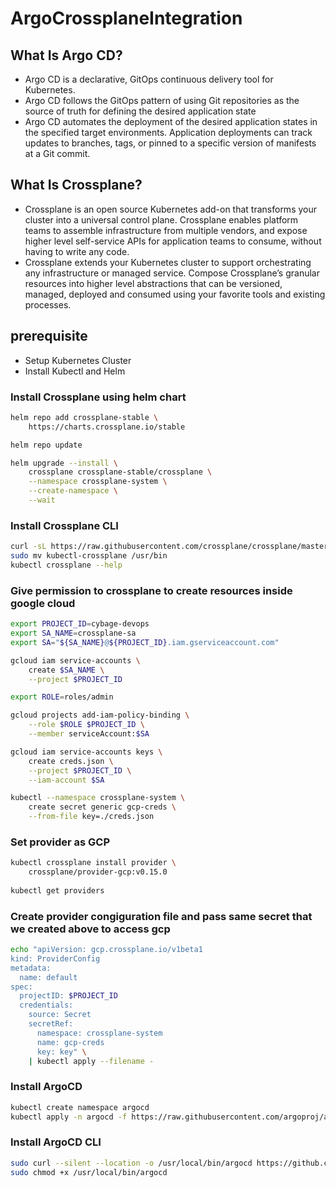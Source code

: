 # ArgoCrossplaneIntegration

##  What Is Argo CD?
- Argo CD is a declarative, GitOps continuous delivery tool for Kubernetes.
- Argo CD follows the GitOps pattern of using Git repositories as the source of truth for defining the desired application state
- Argo CD automates the deployment of the desired application states in the specified target environments. Application deployments can track updates to branches, tags, or pinned to a specific version of manifests at a Git commit.


##  What Is Crossplane?
- Crossplane is an open source Kubernetes add-on that transforms your cluster into a universal control plane. Crossplane enables platform teams to assemble infrastructure from multiple vendors, and expose higher level self-service APIs for application teams to consume, without having to write any code.
- Crossplane extends your Kubernetes cluster to support orchestrating any infrastructure or managed service. Compose Crossplane’s granular resources into higher level abstractions that can be versioned, managed, deployed and consumed using your favorite tools and existing processes.

## prerequisite

- Setup Kubernetes Cluster
- Install Kubectl and Helm

### Install Crossplane using helm chart
```bash
helm repo add crossplane-stable \
    https://charts.crossplane.io/stable

helm repo update

helm upgrade --install \
    crossplane crossplane-stable/crossplane \
    --namespace crossplane-system \
    --create-namespace \
    --wait
```

### Install Crossplane CLI
```bash
curl -sL https://raw.githubusercontent.com/crossplane/crossplane/master/install.sh | sh
sudo mv kubectl-crossplane /usr/bin
kubectl crossplane --help
```

### Give permission to crossplane to create resources inside google cloud

```bash
export PROJECT_ID=cybage-devops	
export SA_NAME=crossplane-sa
export SA="${SA_NAME}@${PROJECT_ID}.iam.gserviceaccount.com"

gcloud iam service-accounts \
    create $SA_NAME \
    --project $PROJECT_ID

export ROLE=roles/admin

gcloud projects add-iam-policy-binding \
    --role $ROLE $PROJECT_ID \
    --member serviceAccount:$SA

gcloud iam service-accounts keys \
    create creds.json \
    --project $PROJECT_ID \
    --iam-account $SA

kubectl --namespace crossplane-system \
    create secret generic gcp-creds \
    --from-file key=./creds.json
```

### Set provider as GCP
```bash
kubectl crossplane install provider \
    crossplane/provider-gcp:v0.15.0
    
kubectl get providers
```

### Create provider congiguration file and pass same secret that we created above to access gcp

```bash
echo "apiVersion: gcp.crossplane.io/v1beta1
kind: ProviderConfig
metadata:
  name: default
spec:
  projectID: $PROJECT_ID
  credentials:
    source: Secret
    secretRef:
      namespace: crossplane-system
      name: gcp-creds
      key: key" \
    | kubectl apply --filename -
```

### Install ArgoCD

```bash
kubectl create namespace argocd
kubectl apply -n argocd -f https://raw.githubusercontent.com/argoproj/argo-cd/v2.0.4/manifests/install.yaml
```

### Install ArgoCD CLI
```bash
sudo curl --silent --location -o /usr/local/bin/argocd https://github.com/argoproj/argo-cd/releases/download/v2.0.4/argocd-linux-amd64
sudo chmod +x /usr/local/bin/argocd
```


